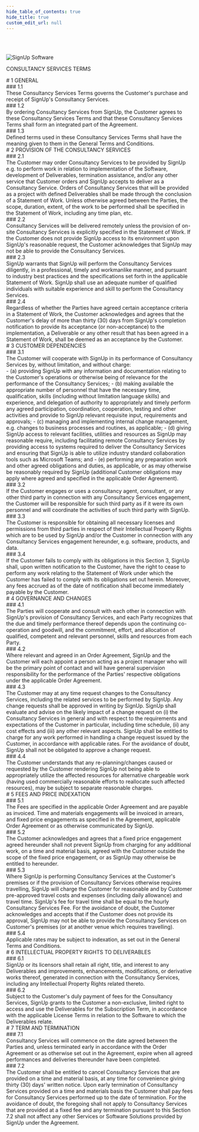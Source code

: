 ```yaml
---
hide_table_of_contents: true
hide_title: true
custom_edit_url: null
---
```

<div class="agreement-doc">
<br/><br/>

![SignUp Software](./img/signup_logo_black.png)

CONSULTANCY SERVICES TERMS 
<div class="paragraph-big">
# 1 GENERAL
</div>

<div class="paragraph">
### 1.1<div class="paragraph-text">These Consultancy Services Terms governs the Customer's purchase and receipt of SignUp's Consultancy Services.</div>
</div>

<div class="paragraph">
### 1.2<div class="paragraph-text">By ordering Consultancy Services from SignUp, the Customer agrees to these Consultancy Services Terms and that these Consultancy Services Terms shall form an integrated part of the Agreement.</div>
</div>

<div class="paragraph">
### 1.3<div class="paragraph-text">Defined terms used in these Consultancy Services Terms shall have the meaning given to them in the General Terms and Conditions.</div>
</div>

<div class="paragraph-big">
# 2 PROVISION OF THE CONSULTANCY SERVICES
</div>

<div class="paragraph">
### 2.1<div class="paragraph-text">The Customer may order Consultancy Services to be provided by SignUp e.g. to perform work in relation to implementation of the Software, development of Deliverables, termination assistance, and/or any other service that Customer orders and SignUp accepts to deliver as a Consultancy Service. Orders of Consultancy Services that will be provided as a project with defined Deliverables shall be made through the conclusion of a Statement of Work. Unless otherwise agreed between the Parties, the scope, duration, extent, of the work to be performed shall be specified in the Statement of Work, including any time plan, etc.</div>
</div>

<div class="paragraph">
### 2.2<div class="paragraph-text">Consultancy Services will be delivered remotely unless the provision of on-site Consultancy Services is explicitly specified in the Statement of Work. If the Customer does not provide SignUp access to its environment upon SignUp's reasonable request, the Customer acknowledges that SignUp may not be able to provide the Consultancy Services.</div>
</div>

<div class="paragraph">
### 2.3<div class="paragraph-text">SignUp warrants that SignUp will perform the Consultancy Services diligently, in a professional, timely and workmanlike manner, and pursuant to industry best practices and the specifications set forth in the applicable Statement of Work. SignUp shall use an adequate number of qualified individuals with suitable experience and skill to perform the Consultancy Services.</div>
</div>

<div class="paragraph">
### 2.4<div class="paragraph-text">Regardless of whether the Parties have agreed certain acceptance criteria in a Statement of Work, the Customer acknowledges and agrees that the Customer's delay of more than thirty (30) days from SignUp's completion notification to provide its acceptance (or non-acceptance) to the implementation, a Deliverable or any other result that has been agreed in a Statement of Work, shall be deemed as an acceptance by the Customer.</div>
</div>

<div class="paragraph-big">
# 3 CUSTOMER DEPENDENCIES
</div>

<div class="paragraph">
### 3.1<div class="paragraph-text">The Customer will cooperate with SignUp in its performance of Consultancy Services by, without limitation, and without charge:</div>
</div>
- (a) providing SignUp with any information and documentation relating to the Customer's operations or otherwise being of relevance for the performance of the Consultancy Services;
- (b) making available the appropriate number of personnel that have the necessary time, qualification, skills (including without limitation language skills) and experience, and delegation of authority to appropriately and timely perform any agreed participation, coordination, cooperation, testing and other activities and provide to SignUp relevant requisite input, requirements and approvals;
- (c) managing and implementing internal change management, e.g. changes to business processes and routines, as applicable;
- (d) giving SignUp access to relevant facilities, utilities and resources as SignUp may reasonable require, including facilitating remote Consultancy Services by providing access to systems required to deliver the Consultancy Services and ensuring that SignUp is able to utilize industry standard collaboration tools such as Microsoft Teams; and
- (e) performing any preparation work and other agreed obligations and duties, as applicable, or as may otherwise be reasonably required by SignUp (additional Customer obligations may apply where agreed and specified in the applicable Order Agreement).

<div class="paragraph">
### 3.2<div class="paragraph-text">If the Customer engages or uses a consultancy agent, consultant, or any other third party in connection with any Consultancy Services engagement, the Customer will be responsible for such third party as if it were its own personnel and will coordinate the activities of such third party with SignUp.</div>
</div>

<div class="paragraph">
### 3.3<div class="paragraph-text">The Customer is responsible for obtaining all necessary licenses and permissions from third parties in respect of their Intellectual Property Rights which are to be used by SignUp and/or the Customer in connection with any Consultancy Services engagement hereunder, e.g. software, products, and data.</div>
</div>

<div class="paragraph">
### 3.4<div class="paragraph-text">If the Customer fails to comply with its obligations in this Section 3, SignUp shall, upon written notification to the Customer, have the right to cease to perform any work relating to the Statement of Work under which the Customer has failed to comply with its obligations set out herein. Moreover, any fees accrued as of the date of notification shall become immediately payable by the Customer.</div>
</div>

<div class="paragraph-big">
# 4 GOVERNANCE AND CHANGES
</div>

<div class="paragraph">
### 4.1<div class="paragraph-text">The Parties will cooperate and consult with each other in connection with SignUp's provision of Consultancy Services, and each Party recognizes that the due and timely performance thereof depends upon the continuing co-operation and goodwill, and the commitment, effort, and allocation of qualified, competent and relevant personnel, skills and resources from each Party.</div>
</div>

<div class="paragraph">
### 4.2<div class="paragraph-text">Where relevant and agreed in an Order Agreement, SignUp and the Customer will each appoint a person acting as a project manager who will be the primary point of contact and will have general supervision responsibility for the performance of the Parties' respective obligations under the applicable Order Agreement.</div>
</div>

<div class="paragraph">
### 4.3<div class="paragraph-text">The Customer may at any time request changes to the Consultancy Services, including the related services to be performed by SignUp. Any change requests shall be approved in writing by SignUp. SignUp shall evaluate and advise on the likely impact of a change request on (i) the Consultancy Services in general and with respect to the requirements and expectations of the Customer in particular, including time schedule, (ii) any cost effects and (iii) any other relevant aspects. SignUp shall be entitled to charge for any work performed in handling a change request issued by the Customer, in accordance with applicable rates. For the avoidance of doubt, SignUp shall not be obligated to approve a change request.</div>
</div>

<div class="paragraph">
### 4.4<div class="paragraph-text">The Customer understands that any re-planning/changes caused or requested by the Customer rendering SignUp not being able to appropriately utilize the affected resources for alternative chargeable work (having used commercially reasonable efforts to reallocate such affected resources), may be subject to separate reasonable charges.</div>
</div>

<div class="paragraph-big">
# 5 FEES AND PRICE INDEXATION
</div>

<div class="paragraph">
### 5.1<div class="paragraph-text">The Fees are specified in the applicable Order Agreement and are payable as invoiced. Time and materials engagements will be invoiced in arrears, and fixed price engagements as specified in the Agreement, applicable Order Agreement or as otherwise communicated by SignUp.</div>
</div>

<div class="paragraph">
### 5.2<div class="paragraph-text">The Customer acknowledges and agrees that a fixed price engagement agreed hereunder shall not prevent SignUp from charging for any additional work, on a time and material basis, agreed with the Customer outside the scope of the fixed price engagement, or as SignUp may otherwise be entitled to hereunder.</div>
</div>

<div class="paragraph">
### 5.3<div class="paragraph-text">Where SignUp is performing Consultancy Services at the Customer's premises or if the provision of Consultancy Services otherwise requires travelling, SignUp will charge the Customer for reasonable and by Customer pre-approved travel costs and expenses (including daily allowance) and travel time. SignUp's fee for travel time shall be equal to the hourly Consultancy Services Fee. For the avoidance of doubt, the Customer acknowledges and accepts that if the Customer does not provide its approval, SignUp may not be able to provide the Consultancy Services on Customer's premises (or at another venue which requires travelling).</div>
</div>

<div class="paragraph">
### 5.4<div class="paragraph-text">Applicable rates may be subject to indexation, as set out in the General Terms and Conditions.</div>
</div>

<div class="paragraph-big">
# 6 INTELLECTUAL PROPERTY RIGHTS TO DELIVERABLES
</div>

<div class="paragraph">
### 6.1<div class="paragraph-text">SignUp or its licensors shall retain all right, title, and interest to any Deliverables and improvements, enhancements, modifications, or derivative works thereof, generated in connection with the Consultancy Services, including any Intellectual Property Rights related thereto.</div>
</div>

<div class="paragraph">
### 6.2<div class="paragraph-text">Subject to the Customer's duly payment of fees for the Consultancy Services, SignUp grants to the Customer a non-exclusive, limited right to access and use the Deliverables for the Subscription Term, in accordance with the applicable License Terms in relation to the Software to which the Deliverables relate.</div>
</div>

<div class="paragraph-big">
# 7 TERM AND TERMINATION
</div>

<div class="paragraph">
### 7.1<div class="paragraph-text">Consultancy Services will commence on the date agreed between the Parties and, unless terminated early in accordance with the Order Agreement or as otherwise set out in the Agreement, expire when all agreed performances and deliveries thereunder have been completed.</div>
</div>

<div class="paragraph">
### 7.2<div class="paragraph-text">The Customer shall be entitled to cancel Consultancy Services that are provided on a time and material basis, at any time for convenience giving thirty (30) days' written notice. Upon early termination of Consultancy Services provided on a time and materials basis the Customer shall pay fees for Consultancy Services performed up to the date of termination. For the avoidance of doubt, the foregoing shall not apply to Consultancy Services that are provided at a fixed fee and any termination pursuant to this Section 7.2 shall not affect any other Services or Software Solutions provided by SignUp under the Agreement.</div>
</div>
</div>

